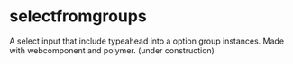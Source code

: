 # selectfromgroups
A select input that include typeahead into a option group instances. Made with webcomponent and polymer.
(under construction)
